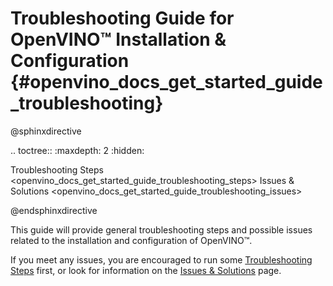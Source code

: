 # Troubleshooting Guide for OpenVINO™ Installation & Configuration {#openvino_docs_get_started_guide_troubleshooting}

@sphinxdirective

.. toctree::
   :maxdepth: 2
   :hidden:
   
   Troubleshooting Steps <openvino_docs_get_started_guide_troubleshooting_steps>
   Issues & Solutions <openvino_docs_get_started_guide_troubleshooting_issues>

@endsphinxdirective

This guide will provide general troubleshooting steps and possible issues related to the installation and configuration of OpenVINO™. 

If you meet any issues, you are encouraged to run some [Troubleshooting Steps](./troubleshooting-steps.md) first, or look for information on the [Issues & Solutions](./troubleshooting-issues.md) page.

